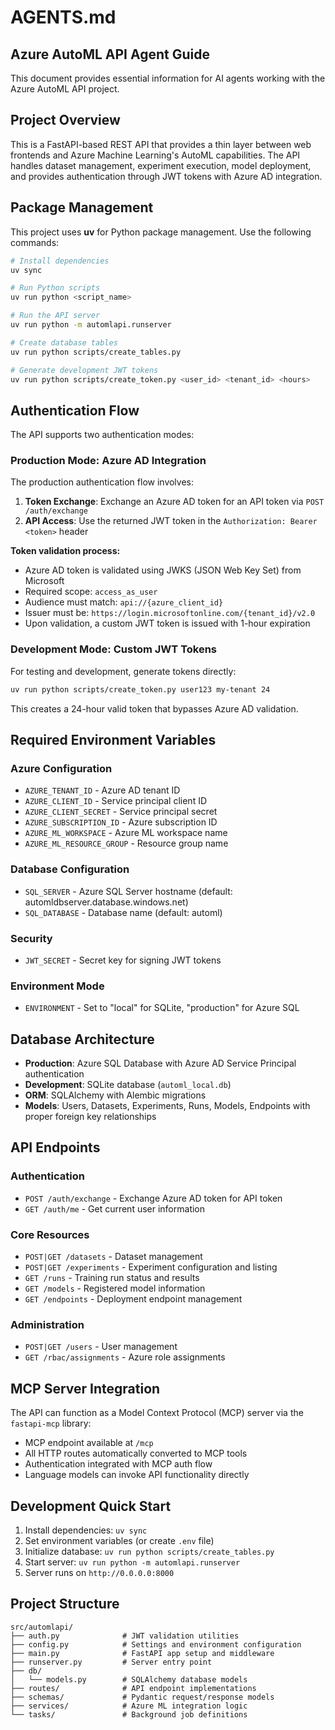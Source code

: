# AGENTS.md

## Azure AutoML API Agent Guide

This document provides essential information for AI agents working with the Azure AutoML API project.

## Project Overview

This is a FastAPI-based REST API that provides a thin layer between web frontends and Azure Machine Learning's AutoML capabilities. The API handles dataset management, experiment execution, model deployment, and provides authentication through JWT tokens with Azure AD integration.

## Package Management

This project uses **uv** for Python package management. Use the following commands:

```bash
# Install dependencies
uv sync

# Run Python scripts
uv run python <script_name>

# Run the API server
uv run python -m automlapi.runserver

# Create database tables
uv run python scripts/create_tables.py

# Generate development JWT tokens
uv run python scripts/create_token.py <user_id> <tenant_id> <hours>
```

## Authentication Flow

The API supports two authentication modes:

### Production Mode: Azure AD Integration

The production authentication flow involves:

1. **Token Exchange**: Exchange an Azure AD token for an API token via `POST /auth/exchange`
2. **API Access**: Use the returned JWT token in the `Authorization: Bearer <token>` header

**Token validation process:**
- Azure AD token is validated using JWKS (JSON Web Key Set) from Microsoft
- Required scope: `access_as_user` 
- Audience must match: `api://{azure_client_id}`
- Issuer must be: `https://login.microsoftonline.com/{tenant_id}/v2.0`
- Upon validation, a custom JWT token is issued with 1-hour expiration

### Development Mode: Custom JWT Tokens

For testing and development, generate tokens directly:

```bash
uv run python scripts/create_token.py user123 my-tenant 24
```

This creates a 24-hour valid token that bypasses Azure AD validation.

## Required Environment Variables

### Azure Configuration
- `AZURE_TENANT_ID` - Azure AD tenant ID
- `AZURE_CLIENT_ID` - Service principal client ID  
- `AZURE_CLIENT_SECRET` - Service principal secret
- `AZURE_SUBSCRIPTION_ID` - Azure subscription ID
- `AZURE_ML_WORKSPACE` - Azure ML workspace name
- `AZURE_ML_RESOURCE_GROUP` - Resource group name

### Database Configuration
- `SQL_SERVER` - Azure SQL Server hostname (default: automldbserver.database.windows.net)
- `SQL_DATABASE` - Database name (default: automl)

### Security
- `JWT_SECRET` - Secret key for signing JWT tokens

### Environment Mode
- `ENVIRONMENT` - Set to "local" for SQLite, "production" for Azure SQL

## Database Architecture

- **Production**: Azure SQL Database with Azure AD Service Principal authentication
- **Development**: SQLite database (`automl_local.db`)
- **ORM**: SQLAlchemy with Alembic migrations
- **Models**: Users, Datasets, Experiments, Runs, Models, Endpoints with proper foreign key relationships

## API Endpoints

### Authentication
- `POST /auth/exchange` - Exchange Azure AD token for API token
- `GET /auth/me` - Get current user information

### Core Resources
- `POST|GET /datasets` - Dataset management
- `POST|GET /experiments` - Experiment configuration and listing
- `GET /runs` - Training run status and results
- `GET /models` - Registered model information
- `GET /endpoints` - Deployment endpoint management

### Administration
- `POST|GET /users` - User management
- `GET /rbac/assignments` - Azure role assignments

## MCP Server Integration

The API can function as a Model Context Protocol (MCP) server via the `fastapi-mcp` library:

- MCP endpoint available at `/mcp`
- All HTTP routes automatically converted to MCP tools
- Authentication integrated with MCP auth flow
- Language models can invoke API functionality directly

## Development Quick Start

1. Install dependencies: `uv sync`
2. Set environment variables (or create `.env` file)
3. Initialize database: `uv run python scripts/create_tables.py`
4. Start server: `uv run python -m automlapi.runserver`
5. Server runs on `http://0.0.0.0:8000`

## Project Structure

```
src/automlapi/
├── auth.py              # JWT validation utilities
├── config.py            # Settings and environment configuration  
├── main.py              # FastAPI app setup and middleware
├── runserver.py         # Server entry point
├── db/
│   └── models.py        # SQLAlchemy database models
├── routes/              # API endpoint implementations
├── schemas/             # Pydantic request/response models
├── services/            # Azure ML integration logic
└── tasks/               # Background job definitions
```
